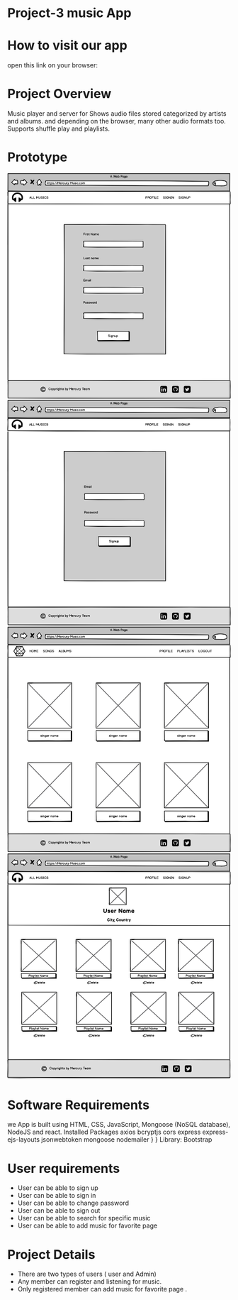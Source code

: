 # Project-3 music App
 # How to visit our app
open this link on your browser:
 # Project Overview
Music player and server for  Shows audio files stored 
categorized by artists and albums. and depending on the browser, many other audio formats too. Supports shuffle play and playlists. 
 # Prototype

![SignupPage](readme/Signup.png)
![SigninPage](readme/signin.png)
![ALBUMS](readme/ALBUMS.png)
![PROFILE](readme/PROFILE.png)


 # Software Requirements
we App is built using HTML, CSS, JavaScript, Mongoose (NoSQL database), NodeJS and react.
Installed Packages
axios bcryptjs  cors express express-ejs-layouts jsonwebtoken mongoose nodemailer
  }
}
Library:
Bootstrap
 # User requirements
 - User can be able to sign up 
- User can be able to sign in
 - User can be able to change password
- User can be able to sign out
- User can be able  to search for specific music 
- User can be able to add music for favorite page
# Project Details
- There are two  types of users ( user and Admin)
- Any member can register  and listening for music.
- Only registered member can add music for favorite page .








